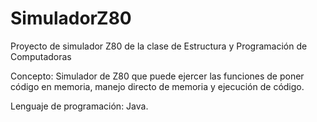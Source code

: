 # SimuladorZ80
Proyecto de simulador Z80 de la clase de Estructura y Programación de Computadoras

Concepto: Simulador de Z80 que puede ejercer las funciones de poner código en memoria, manejo directo de memoria y ejecución de código.

Lenguaje de programación: Java.
